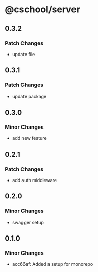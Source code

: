# @cschool/server

## 0.3.2

### Patch Changes

- update file

## 0.3.1

### Patch Changes

- update package

## 0.3.0

### Minor Changes

- add new feature

## 0.2.1

### Patch Changes

- add auth middleware

## 0.2.0

### Minor Changes

- swagger setup

## 0.1.0

### Minor Changes

- acc66af: Added a setup for monorepo
